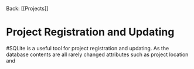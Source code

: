 Back: [[Projects]]

# Project Registration and Updating
#SQLite is a useful tool for project registration and updating. As the database contents are all rarely changed attributes such as project location and 
